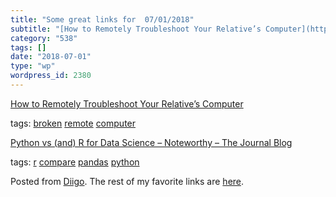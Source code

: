 ```yaml
---
title: "Some great links for  07/01/2018"
subtitle: "[How to Remotely Troubleshoot Your Relative’s Computer](https://medium.com/pcmag-access/how-to-remot..."
category: "538"
tags: []
date: "2018-07-01"
type: "wp"
wordpress_id: 2380
---
```

[How to Remotely Troubleshoot Your Relative’s Computer](https://medium.com/pcmag-access/how-to-remotely-troubleshoot-your-relatives-computer-88dd380ee968?source=userActivityShare-d383785221d0-1530364690) 

 tags: [broken](https://www.diigo.com/user/pitosalas/broken) [remote](https://www.diigo.com/user/pitosalas/remote) [computer](https://www.diigo.com/user/pitosalas/computer)

 [Python vs (and) R for Data Science – Noteworthy – The Journal Blog](https://blog.usejournal.com/python-vs-and-r-for-data-science-833b48ccc91d?source=userActivityShare-d383785221d0-1530364625) 

 tags: [r](https://www.diigo.com/user/pitosalas/r) [compare](https://www.diigo.com/user/pitosalas/compare) [pandas](https://www.diigo.com/user/pitosalas/pandas) [python](https://www.diigo.com/user/pitosalas/python)

Posted from [Diigo](https://www.diigo.com). The rest of my favorite links are [here](https://www.diigo.com/user/pitosalas).